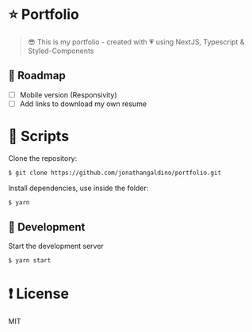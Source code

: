 # ⭐ Portfolio

> 😎 This is my portfolio - created with 💗 using NextJS, Typescript & Styled-Components

## 📌 Roadmap

- [ ] Mobile version (Responsivity)  
- [ ] Add links to download my own resume

# 📄 Scripts

Clone the repository:

```bash
$ git clone https://github.com/jonathangaldino/portfolio.git
```

Install dependencies, use inside the folder:

```bash
$ yarn
```

## 🔨 Development


Start the development server

```bash
$ yarn start
```


# ❗ License

MIT
